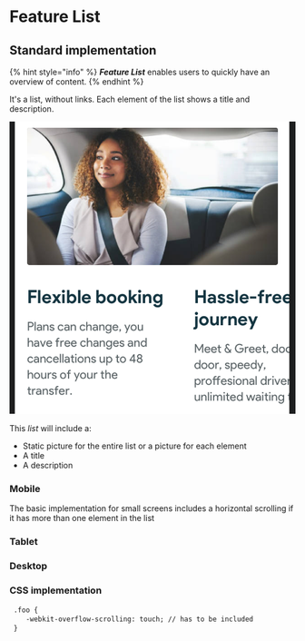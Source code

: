 # Feature List

## Standard implementation

{% hint style="info" %}
_**Feature List**_ enables users to quickly have an overview of content.
{% endhint %}

It's a list, without links. Each element of the list shows a title and description.

![Feature List](../.gitbook/assets/featurelist.png)

This _list_ will include a:

* Static picture for the entire list or a picture for each element
* A title
* A description

### Mobile

The basic implementation for small screens includes a horizontal scrolling if it has more than one element in the list

### Tablet

### Desktop

### CSS implementation

```text
 .foo {
    -webkit-overflow-scrolling: touch; // has to be included
 }
```


